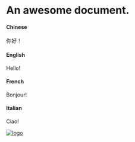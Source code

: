 # An awesome document.
<!-- tabs:start -->

#### **Chinese**

你好！

#### **English**

Hello!

#### **French**

Bonjour!

#### **Italian**

Ciao!

<!-- tabs:end -->
<a href="分享/emoji" target="_top" title="安排"><img src="/images/qianduan-b6d3ccb4-bd13-447e-b88d-f0016b57da49.png" alt="logo"></a>
